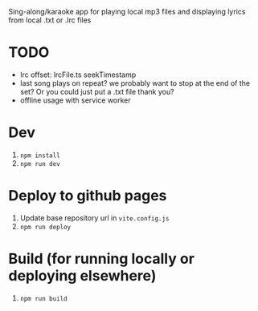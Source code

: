 Sing-along/karaoke app for playing local mp3 files and displaying lyrics from local .txt or .lrc files

# TODO

- lrc offset: lrcFile.ts seekTimestamp
- last song plays on repeat? we probably want to stop at the end of the set? Or you could just put a .txt file thank you?
- offline usage with service worker

# Dev

1. `npm install`
1. `npm run dev` 

# Deploy to github pages

1. Update base repository url in `vite.config.js`
1. `npm run deploy`

# Build (for running locally or deploying elsewhere)

1. `npm run build`